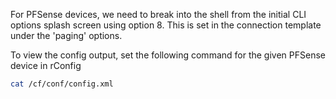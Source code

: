 For PFSense devices, we need to break into the shell from the initial CLI options splash screen using option 8. This is set in the connection template under the 'paging' options. 

To view the config output, set the following command for the given PFSense device in rConfig

```BASH
cat /cf/conf/config.xml
```